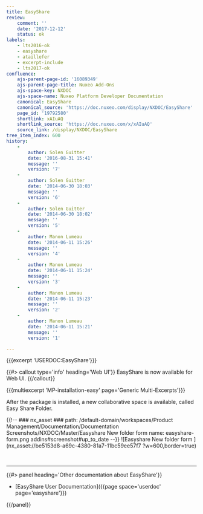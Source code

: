 ```yaml
---
title: EasyShare
review:
    comment: ''
    date: '2017-12-12'
    status: ok
labels:
    - lts2016-ok
    - easyshare
    - ataillefer
    - excerpt-include
    - lts2017-ok
confluence:
    ajs-parent-page-id: '16089349'
    ajs-parent-page-title: Nuxeo Add-Ons
    ajs-space-key: NXDOC
    ajs-space-name: Nuxeo Platform Developer Documentation
    canonical: EasyShare
    canonical_source: 'https://doc.nuxeo.com/display/NXDOC/EasyShare'
    page_id: '19792580'
    shortlink: xAIuAQ
    shortlink_source: 'https://doc.nuxeo.com/x/xAIuAQ'
    source_link: /display/NXDOC/EasyShare
tree_item_index: 600
history:
    -
        author: Solen Guitter
        date: '2016-08-31 15:41'
        message: ''
        version: '7'
    -
        author: Solen Guitter
        date: '2014-06-30 18:03'
        message: ''
        version: '6'
    -
        author: Solen Guitter
        date: '2014-06-30 18:02'
        message: ''
        version: '5'
    -
        author: Manon Lumeau
        date: '2014-06-11 15:26'
        message: ''
        version: '4'
    -
        author: Manon Lumeau
        date: '2014-06-11 15:24'
        message: ''
        version: '3'
    -
        author: Manon Lumeau
        date: '2014-06-11 15:23'
        message: ''
        version: '2'
    -
        author: Manon Lumeau
        date: '2014-06-11 15:21'
        message: ''
        version: '1'

---
```

{{{excerpt 'USERDOC:EasyShare'}}}


{{#> callout type='info' heading='Web UI'}}
EasyShare is now available for Web UI.
{{/callout}}



{{{multiexcerpt 'MP-installation-easy' page='Generic Multi-Excerpts'}}}

After the package is installed, a new collaborative space is available, called Easy Share Folder.



{{!--     ### nx_asset ###
    path: /default-domain/workspaces/Product Management/Documentation/Documentation Screenshots/NXDOC/Master/Easyshare New folder form
    name: easyshare-form.png
    addins#screenshot#up_to_date
--}}
![Easyshare New folder form ](nx_asset://be5153d8-a69c-4380-81a7-11bc59ee57f7 ?w=600,border=true)

&nbsp;

* * *

<div class="row" data-equalizer data-equalize-on="medium"><div class="column medium-6">{{#> panel heading='Other documentation about EasyShare'}}

*   [EasyShare User Documentation]({{page space='userdoc' page='easyshare'}})

{{/panel}}</div><div class="column medium-6">

&nbsp;

</div></div>
